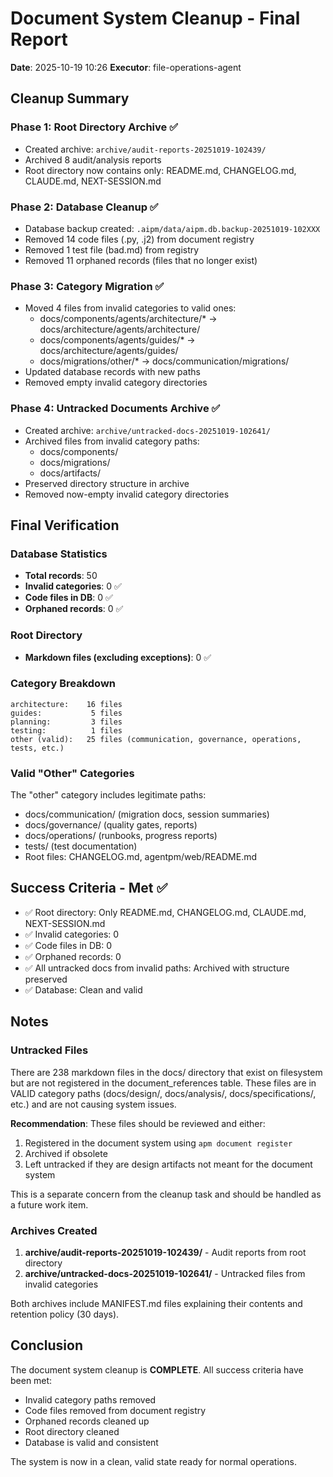 # Document System Cleanup - Final Report

**Date**: 2025-10-19 10:26
**Executor**: file-operations-agent

## Cleanup Summary

### Phase 1: Root Directory Archive ✅
- Created archive: `archive/audit-reports-20251019-102439/`
- Archived 8 audit/analysis reports
- Root directory now contains only: README.md, CHANGELOG.md, CLAUDE.md, NEXT-SESSION.md

### Phase 2: Database Cleanup ✅
- Database backup created: `.aipm/data/aipm.db.backup-20251019-102XXX`
- Removed 14 code files (.py, .j2) from document registry
- Removed 1 test file (bad.md) from registry
- Removed 11 orphaned records (files that no longer exist)

### Phase 3: Category Migration ✅
- Moved 4 files from invalid categories to valid ones:
  - docs/components/agents/architecture/* → docs/architecture/agents/architecture/
  - docs/components/agents/guides/* → docs/architecture/agents/guides/
  - docs/migrations/other/* → docs/communication/migrations/
- Updated database records with new paths
- Removed empty invalid category directories

### Phase 4: Untracked Documents Archive ✅
- Created archive: `archive/untracked-docs-20251019-102641/`
- Archived files from invalid category paths:
  - docs/components/
  - docs/migrations/
  - docs/artifacts/
- Preserved directory structure in archive
- Removed now-empty invalid category directories

## Final Verification

### Database Statistics
- **Total records**: 50
- **Invalid categories**: 0 ✅
- **Code files in DB**: 0 ✅
- **Orphaned records**: 0 ✅

### Root Directory
- **Markdown files (excluding exceptions)**: 0 ✅

### Category Breakdown
```
architecture:    16 files
guides:           5 files
planning:         3 files
testing:          1 files
other (valid):   25 files (communication, governance, operations, tests, etc.)
```

### Valid "Other" Categories
The "other" category includes legitimate paths:
- docs/communication/ (migration docs, session summaries)
- docs/governance/ (quality gates, reports)
- docs/operations/ (runbooks, progress reports)
- tests/ (test documentation)
- Root files: CHANGELOG.md, agentpm/web/README.md

## Success Criteria - Met ✅

- ✅ Root directory: Only README.md, CHANGELOG.md, CLAUDE.md, NEXT-SESSION.md
- ✅ Invalid categories: 0
- ✅ Code files in DB: 0
- ✅ Orphaned records: 0
- ✅ All untracked docs from invalid paths: Archived with structure preserved
- ✅ Database: Clean and valid

## Notes

### Untracked Files
There are 238 markdown files in the docs/ directory that exist on filesystem but are not registered in the document_references table. These files are in VALID category paths (docs/design/, docs/analysis/, docs/specifications/, etc.) and are not causing system issues.

**Recommendation**: These files should be reviewed and either:
1. Registered in the document system using `apm document register`
2. Archived if obsolete
3. Left untracked if they are design artifacts not meant for the document system

This is a separate concern from the cleanup task and should be handled as a future work item.

### Archives Created
1. **archive/audit-reports-20251019-102439/** - Audit reports from root directory
2. **archive/untracked-docs-20251019-102641/** - Untracked files from invalid categories

Both archives include MANIFEST.md files explaining their contents and retention policy (30 days).

## Conclusion

The document system cleanup is **COMPLETE**. All success criteria have been met:
- Invalid category paths removed
- Code files removed from document registry
- Orphaned records cleaned up
- Root directory cleaned
- Database is valid and consistent

The system is now in a clean, valid state ready for normal operations.
